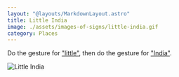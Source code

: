 ```yaml
---
layout: "@layouts/MarkdownLayout.astro"
title: Little India
image: ./assets/images-of-signs/little-india.gif
category: Places
---
```


Do the gesture for ["little"](../little),
then do the gesture for ["India"](../india).

![Little India](@signs/little-india.gif)

